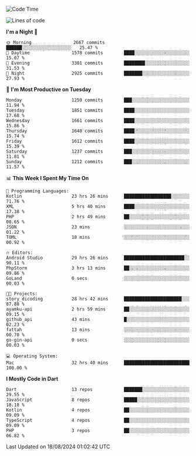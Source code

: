 <!--START_SECTION:waka-->
![Code Time](http://img.shields.io/badge/Code%20Time-680%20hrs%2011%20mins-blue)

![Lines of code](https://img.shields.io/badge/From%20Hello%20World%20I%27ve%20Written-3.4%20million%20lines%20of%20code-blue)

**I'm a Night 🦉** 

```text
🌞 Morning                2667 commits        ██████░░░░░░░░░░░░░░░░░░░   25.47 % 
🌆 Daytime                1578 commits        ████░░░░░░░░░░░░░░░░░░░░░   15.07 % 
🌃 Evening                3301 commits        ████████░░░░░░░░░░░░░░░░░   31.53 % 
🌙 Night                  2925 commits        ███████░░░░░░░░░░░░░░░░░░   27.93 % 
```
📅 **I'm Most Productive on Tuesday** 

```text
Monday                   1250 commits        ███░░░░░░░░░░░░░░░░░░░░░░   11.94 % 
Tuesday                  1851 commits        ████░░░░░░░░░░░░░░░░░░░░░   17.68 % 
Wednesday                1661 commits        ████░░░░░░░░░░░░░░░░░░░░░   15.86 % 
Thursday                 1648 commits        ████░░░░░░░░░░░░░░░░░░░░░   15.74 % 
Friday                   1612 commits        ████░░░░░░░░░░░░░░░░░░░░░   15.39 % 
Saturday                 1237 commits        ███░░░░░░░░░░░░░░░░░░░░░░   11.81 % 
Sunday                   1212 commits        ███░░░░░░░░░░░░░░░░░░░░░░   11.57 % 
```


📊 **This Week I Spent My Time On** 

```text
💬 Programming Languages: 
Kotlin                   23 hrs 26 mins      ██████████████████░░░░░░░   71.76 % 
XML                      5 hrs 40 mins       ████░░░░░░░░░░░░░░░░░░░░░   17.38 % 
PHP                      2 hrs 49 mins       ██░░░░░░░░░░░░░░░░░░░░░░░   08.65 % 
JSON                     23 mins             ░░░░░░░░░░░░░░░░░░░░░░░░░   01.22 % 
TOML                     18 mins             ░░░░░░░░░░░░░░░░░░░░░░░░░   00.92 % 

🔥 Editors: 
Android Studio           29 hrs 26 mins      ███████████████████████░░   90.11 % 
PhpStorm                 3 hrs 13 mins       ██░░░░░░░░░░░░░░░░░░░░░░░   09.86 % 
GoLand                   0 secs              ░░░░░░░░░░░░░░░░░░░░░░░░░   00.03 % 

🐱‍💻 Projects: 
story_dicoding           28 hrs 42 mins      ██████████████████████░░░   87.88 % 
ayamku-api               2 hrs 59 mins       ██░░░░░░░░░░░░░░░░░░░░░░░   09.15 % 
github_api               43 mins             █░░░░░░░░░░░░░░░░░░░░░░░░   02.23 % 
fattah                   13 mins             ░░░░░░░░░░░░░░░░░░░░░░░░░   00.70 % 
go-gin-api               0 secs              ░░░░░░░░░░░░░░░░░░░░░░░░░   00.03 % 

💻 Operating System: 
Mac                      32 hrs 40 mins      █████████████████████████   100.00 % 
```

**I Mostly Code in Dart** 

```text
Dart                     13 repos            ███████░░░░░░░░░░░░░░░░░░   29.55 % 
JavaScript               8 repos             █████░░░░░░░░░░░░░░░░░░░░   18.18 % 
Kotlin                   4 repos             ██░░░░░░░░░░░░░░░░░░░░░░░   09.09 % 
TypeScript               4 repos             ██░░░░░░░░░░░░░░░░░░░░░░░   09.09 % 
PHP                      3 repos             ██░░░░░░░░░░░░░░░░░░░░░░░   06.82 % 
```




 Last Updated on 18/08/2024 01:02:42 UTC
<!--END_SECTION:waka-->

